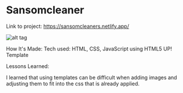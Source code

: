 # Sansomcleaner

Link to project: https://sansomcleaners.netlify.app/

![alt tag](https://i.imgur.com/WGK0lJG.png)

How It's Made:
Tech used: HTML, CSS, JavaScript using HTML5 UP! Template 

Lessons Learned:

I learned that using templates can be difficult when adding images and adjusting them to fit into the css that is already applied.


